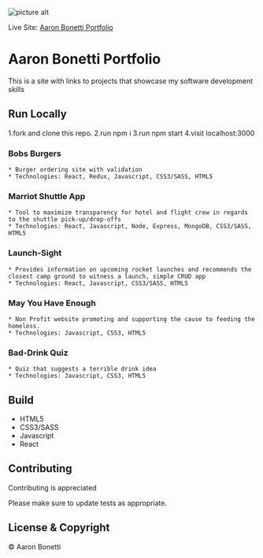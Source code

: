 ![picture alt](https://www.aaronmikebonetti.com/public/portfolio-title.png "Portfolio")

 Live Site: [Aaron Bonetti Portfolio](https://www.aaronmikebonetti.com)

# Aaron Bonetti Portfolio

This is a site with links to projects that showcase my software development skills
## Run Locally

1.fork and clone this repo.
2.run npm i
3.run npm start
4.visit localhost:3000


### Bobs Burgers
    
    * Burger ordering site with validation
    * Technologies: React, Redux, Javascript, CSS3/SASS, HTML5

### Marriot Shuttle App
    
    * Tool to maximize transparency for hotel and flight crew in regards to the shuttle pick-up/drop-offs
    * Technologies: React, Javascript, Node, Express, MongoDB, CSS3/SASS, HTML5

### Launch-Sight
    
    * Provides information on upcoming rocket launches and recommends the closest camp ground to witness a launch, simple CRUD app
    * Technologies: React, Javascript, CSS3/SASS, HTML5

### May You Have Enough
    
    * Non Profit website promoting and supporting the cause to feeding the homeless.
    * Technologies: Javascript, CSS3, HTML5

### Bad-Drink Quiz

    * Quiz that suggests a terrible drink idea
    * Technologies: Javascript, CSS3, HTML5

## Build

* HTML5
* CSS3/SASS
* Javascript
* React

## Contributing

Contributing is appreciated

Please make sure to update tests as appropriate.

## License & Copyright

© Aaron Bonetti
